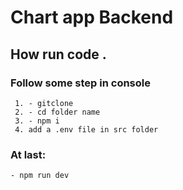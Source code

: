 # Chart app Backend
 ## How run code .
   ### Follow some step in console
   
     1. - gitclone 
     2. - cd folder name
     3. - npm i 
     4. add a .env file in src folder

 ### At last: 
    - npm run dev
